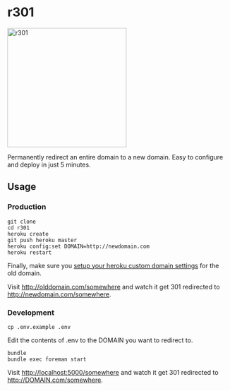 # r301

<img src="https://raw.githubusercontent.com/scottmotte/r301/master/r301.gif" alt="r301" width="270" />

Permanently redirect an entire domain to a new domain. Easy to configure and deploy in just 5 minutes.

## Usage

### Production

```
git clone
cd r301
heroku create
git push heroku master
heroku config:set DOMAIN=http://newdomain.com
heroku restart
```

Finally, make sure you [setup your heroku custom domain settings](https://devcenter.heroku.com/articles/custom-domains) for the old domain.

Visit <http://olddomain.com/somewhere> and watch it get 301 redirected to <http://newdomain.com/somewhere>.

### Development

```
cp .env.example .env
```

Edit the contents of .env to the DOMAIN you want to redirect to.

```
bundle
bundle exec foreman start
```

Visit <http://localhost:5000/somewhere> and watch it get 301 redirected to <http://DOMAIN.com/somewhere>.


